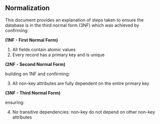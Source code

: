 ## Normalization

This document provides an explanation of steps taken to ensure the database is in the third normal form (3NF) which was achieved by confirming:

**(1NF - First Normal Form)**

1. All fields contain atomic values
2. Every record has a primary key and is unique

**(2NF - Second Normal Form)**

building on 1NF and confirming:

3. All non-key attributes are fully dependent on the entire primary key

**(3NF - Third Normal Form)**

ensuring:

4. No transitive dependencies: non-key do not depend on other non-key attributes